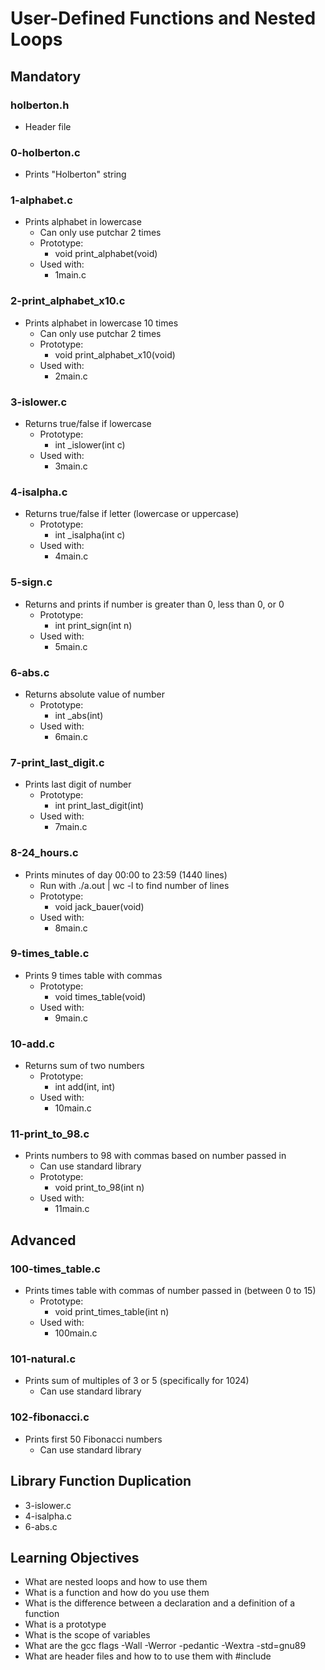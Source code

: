 # User-Defined Functions and Nested Loops

## Mandatory

### holberton.h
- Header file

### 0-holberton.c
- Prints "Holberton" string

### 1-alphabet.c
- Prints alphabet in lowercase
    - Can only use putchar 2 times
    - Prototype:
        - void print_alphabet(void)
    - Used with:
        - 1main.c

### 2-print_alphabet_x10.c
- Prints alphabet in lowercase 10 times
    - Can only use putchar 2 times
    - Prototype:
        - void print_alphabet_x10(void)
    - Used with:
        - 2main.c

### 3-islower.c
- Returns true/false if lowercase
    - Prototype:
        - int _islower(int c)
    - Used with:
        - 3main.c

### 4-isalpha.c
- Returns true/false if letter (lowercase or uppercase)
    - Prototype:
        - int _isalpha(int c)
    - Used with:
        - 4main.c

### 5-sign.c
- Returns and prints if number is greater than 0, less than 0, or 0
    - Prototype:
        - int print_sign(int n)
    - Used with:
        - 5main.c

### 6-abs.c
- Returns absolute value of number
    - Prototype:
        - int _abs(int)
    - Used with:
        - 6main.c

### 7-print_last_digit.c
- Prints last digit of number
    - Prototype:
        - int print_last_digit(int)
    - Used with:
        - 7main.c

### 8-24_hours.c
- Prints minutes of day 00:00 to 23:59 (1440 lines)
    - Run with ./a.out | wc -l to find number of lines
    - Prototype:
        - void jack_bauer(void)
    - Used with:
        - 8main.c

### 9-times_table.c
- Prints 9 times table with commas
    - Prototype:
        - void times_table(void)
    - Used with:
        - 9main.c

### 10-add.c
- Returns sum of two numbers
    - Prototype:
        - int add(int, int)
    - Used with:
        - 10main.c

### 11-print_to_98.c
- Prints numbers to 98 with commas based on number passed in
    - Can use standard library
    - Prototype:
        - void print_to_98(int n)
    - Used with:
        - 11main.c
        
## Advanced

### 100-times_table.c
- Prints times table with commas of number passed in (between 0 to 15)
    - Prototype:
        - void print_times_table(int n)
    - Used with:
        - 100main.c

### 101-natural.c
- Prints sum of multiples of 3 or 5 (specifically for 1024)
    - Can use standard library

### 102-fibonacci.c
- Prints first 50 Fibonacci numbers
    - Can use standard library

## Library Function Duplication

- 3-islower.c
- 4-isalpha.c
- 6-abs.c

## Learning Objectives
- What are nested loops and how to use them
- What is a function and how do you use them
- What is the difference between a declaration and a definition of a function
- What is a prototype
- What is the scope of variables
- What are the gcc flags -Wall -Werror -pedantic -Wextra -std=gnu89
- What are header files and how to to use them with #include
